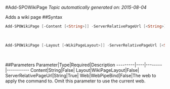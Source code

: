 #Add-SPOWikiPage
*Topic automatically generated on: 2015-08-04*

Adds a wiki page
##Syntax
```powershell
Add-SPOWikiPage [-Content [<String>]] -ServerRelativePageUrl [<String>] [-Web [<WebPipeBind>]]
```
&nbsp;

```powershell
Add-SPOWikiPage [-Layout [<WikiPageLayout>]] -ServerRelativePageUrl [<String>] [-Web [<WebPipeBind>]]
```
&nbsp;

##Parameters
Parameter|Type|Required|Description
---------|----|--------|-----------
Content|String|False|
Layout|WikiPageLayout|False|
ServerRelativePageUrl|String|True|
Web|WebPipeBind|False|The web to apply the command to. Omit this parameter to use the current web.
